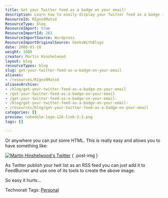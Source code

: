 ```yaml
---
title: Get your Twitter feed as a badge on your email!
description: Learn how to easily display your Twitter feed as a badge in your email using FeedBurner. Simple steps to enhance your email signature and engagement!
ResourceId: RIgnx9Matxd
ResourceType: blog
ResourceImport: true
ResourceImportId: 263
ResourceImportSource: Wordpress
ResourceImportOriginalSource: GeeksWithBlogs
date: 2008-01-18
weight: 1000
creator: Martin Hinshelwood
layout: blog
resourceTypes: blog
slug: get-your-twitter-feed-as-a-badge-on-your-email
aliases:
- /resources/RIgnx9Matxd
aliasesArchive:
- /blog/get-your-twitter-feed-as-a-badge-on-your-email
- /get-your-twitter-feed-as-a-badge-on-your-email
- /get-your-twitter-feed-as-a-badge-on-your-email-
- /blog/get-your-twitter-feed-as-a-badge-on-your-email-
- /resources/blog/get-your-twitter-feed-as-a-badge-on-your-email
categories: []
preview: nakedalm-logo-128-link-2-2.png
tags: []

---
```

Or anywhere you can put some HTML. This is really easy and allows you to have something like:

[![Martin Hinshelwood's Twitter](images/Hinshelm.1-1-1.gif)](http://feeds.feedburner.com/~r/Twitter/Hinshelm/~6/1)
{ .post-img }

As Twitter publish your twit list as an RSS feed you can just add it to FeedBurner and use one of its tools to create the above image.

So easy it hurts...

Technorati Tags: [Personal](http://technorati.com/tags/Personal)
